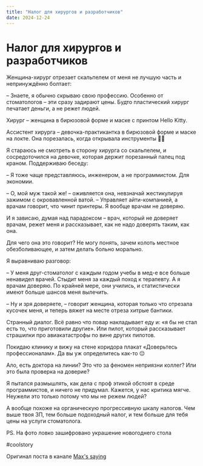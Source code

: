 ```yaml
---
title: "Налог для хирургов и разработчиков"
date: 2024-12-24
---
```

# Налог для хирургов и разработчиков

Женщина-хирург отрезает скальпелем от меня не лучшую часть и непринуждённо болтает:

– Знаете, я обычно скрываю свою профессию. Особенно от стоматологов – эти сразу задирают цены. Будто пластический хирург печатает деньги, а не режет людей.

Хирург – женщина в бирюзовой форме и маске с принтом Hello Kitty.

Ассистент хирурга – девочка-практикантка в бирюзовой форме и маске на локте. Она порезалась, когда открывала инструменты 🤦‍♂️

Я стараюсь не смотреть в сторону хирурга со скальпелем, и сосредоточился на девочке, которая держит порезанный палец под краном. Поддерживаю беседу:

– Я тоже чаще представляюсь, инженером, а не программистом. Для экономии.

– О, мой муж такой же! – оживляется она, невзначай жестикулируя зажимом с окровавленной ватой. – Управляет айти-компанией, а врачам говорит, что чинит принтеры. Я вообще врачам не доверяю.

И я зависаю, думая над парадоксом – врач, который не доверяет врачам, режет меня и рассказывает, как не надо доверять таким, как она.

Для чего она это говорит? Не могу понять, зачем колоть местное обезболивающее, и затем делать больно морально.


Я выравниваю разговор:

– У меня друг-стоматолог с каждым годом учебы в мед-е все больше ненавидел врачей. Стыдит меня за каждый поход к терапевту. А я врачам доверяю. По крайней мере, они учились, и статистически имеют больше шансов меня вылечить.

– Ну и зря доверяете, – говорит женщина, которая только что отрезала кусочек меня, и теперь вяжет на месте отреза хитрые бантики.


Странный диалог. Всё равно что повар накладывает еду и: «я бы не стал есть то, что приготовили другие». Или пилот, который рассказывает страшилки про авиакатастрофы по вине других пилотов.

Покидаю клинику и вижу на стене коридора плакат «Доверьтесь профессионалам». Да вы уж определитесь как-то 😔


Ало, есть доктора на линии? Это что за феномен неприязни коллег? Или это была проверка на доверие?

Я пытался размышлять, как дела с проф этикой обстоят в среде программистов, и ничего не придумал. Кажется, у нас критика мягче. Неужели это только потому что мы не режем людей?

А вообще похоже на органическую прогрессивную шкалу налогов. Чем выше твоя ЗП, тем больше подоходный налог, и тем больше для тебя цены на услуги стоматолога.


PS. На фото ловко зашифровано украшение новогоднего стола

#coolstory

Оригинал поста в канале [Max's saying](https://t.me/maxmartynov_channel/74)
